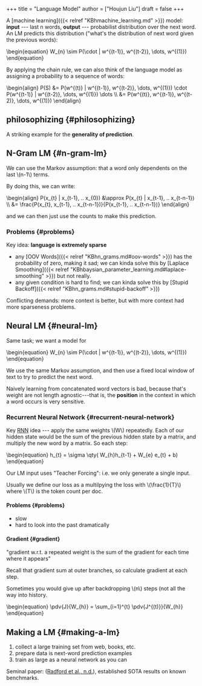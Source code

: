 +++
title = "Language Model"
author = ["Houjun Liu"]
draft = false
+++

A [machine learning]({{< relref "KBhmachine_learning.md" >}}) model: **input** --- last n words, **output** --- probabilist distribution over the next word. An LM predicts this distribution ("what's the distribution of next word given the previous words):

\begin{equation}
W\_{n} \sim P(\cdot | w^{(t-1)}, w^{(t-2)}, \dots, w^{(1)})
\end{equation}

By applying the chain rule, we can also think of the language model as assigning a probability to a sequence of words:

\begin{align}
P(S) &= P(w^{(t)} | w^{(t-1)}, w^{(t-2)}, \dots, w^{(1)}) \cdot P(w^{(t-1)} | w^{(t-2)}, \dots, w^{(1)}) \dots  \\\\
&= P(w^{(t)}, w^{(t-1)}, w^{(t-2)}, \dots, w^{(1)})
\end{align}


## philosophizing {#philosophizing}

A striking example for the **generality of prediction**.


## N-Gram LM {#n-gram-lm}

We can use the Markov assumption: that a word only dependents on the last \\(n-1\\) terms.

By doing this, we can write:

\begin{align}
P(x\_{t} | x\_{t-1}, .. x\_{0}) &\approx P(x\_{t} | x\_{t-1}, .. x\_{t-n-1})  \\\\
&= \frac{P(x\_{t}, x\_{t-1}, .. x\_{t-n-1})}{P(x\_{t-1}, .. x\_{t-n-1})}
\end{align}

and we can then just use the counts to make this prediction.


### Problems {#problems}

Key idea: **language is extremely sparse**

-   any [OOV Words]({{< relref "KBhn_grams.md#oov-words" >}}) has the probability of zero, making it sad; we can kinda solve this by [Laplace Smoothing]({{< relref "KBhbaysian_parameter_learning.md#laplace-smoothing" >}}) but not really.
-   any given condition is hard to find; we can kinda solve this by [Stupid Backoff]({{< relref "KBhn_grams.md#stupid-backoff" >}})

Conflicting demands: more context is better, but with more context had more sparseness problems.


## Neural LM {#neural-lm}

Same task; we want a model for

\begin{equation}
W\_{n} \sim P(\cdot | w^{(t-1)}, w^{(t-2)}, \dots, w^{(1)})
\end{equation}

We use the same Markov assumption, and then use a fixed local window of text to try to predict the next word.

Naively learning from concatenated word vectors is bad, because that's weight are not length agnostic---that is, the **position** in the context in which a word occurs is very sensitive.


### Recurrent Neural Network {#recurrent-neural-network}

Key [RNN](#recurrent-neural-network) idea --- apply the same weights \\(W\\) repeatedly. Each of our hidden state would be the sum of the previous hidden state by a matrix, and multiply the new word by a matrix. So each step:

\begin{equation}
h\_{t} = \sigma \qty( W\_{h}h\_{t-1} + W\_{e} e\_{t} + b)
\end{equation}

Our LM input uses "Teacher Forcing": i.e. we only generate a single input.

Usually we define our loss as a multilpying the loss with \\(\frac{1}{T}\\) where \\(T\\) is the token count per doc.


#### Problems {#problems}

-   slow
-   hard to look into the past dramatically


#### Gradient {#gradient}

"gradient w.r.t. a repeated weight is the sum of the gradient for each time where it appears"

Recall that gradient sum at outer branches, so calculate gradient at each step.

Sometimes you would give up after backdropping \\(n\\) steps (not all the way into history.

\begin{equation}
\pdv{J}{W\_{h}} = \sum\_{i=1}^{t} \pdv{J^{(t)}}{W\_{h}}
\end{equation}


## Making a LM {#making-a-lm}

1.  collect a large training set from web, books, etc.
2.  prepare data is next-word prediction examples
3.  train as large as a neural network as you can

Seminal paper: (<a href="#citeproc_bib_item_1">Radford et al., n.d.</a>), established SOTA results on known benchmarks.
